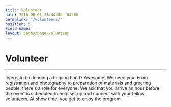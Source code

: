 ```yaml
---
title: Volunteer
date: 2016-08-01 21:34:00 -04:00
permalink: "/volunteers/"
position: 5
Field name: 
layout: pages/page-volunteer
---
```


# Volunteer

---

Interested in lending a helping hand? Awesome! We need you. From registration and photography to preparation of materials and greeting people, there's a role for everyone. We ask that you arrive an hour before the event is scheduled to help set up and connect with your fellow volunteers. At show time, you get to enjoy the program.